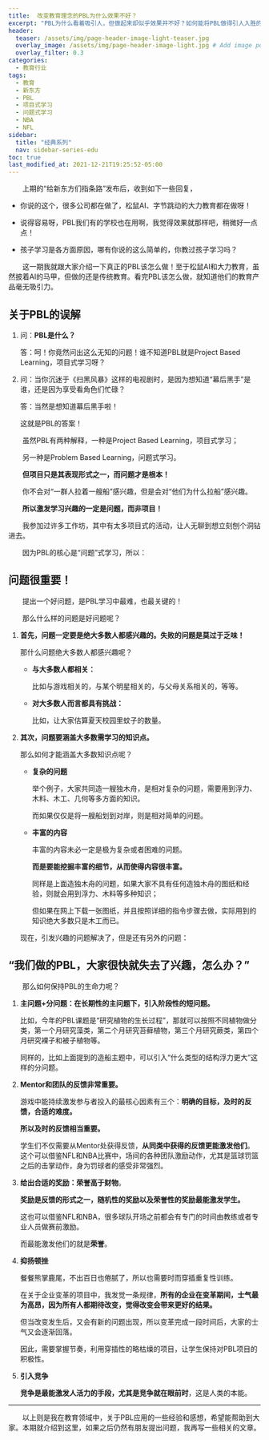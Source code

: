 ```yaml
---
title:  改变教育理念的PBL为什么效果不好？
excerpt: "PBL为什么看着吸引人，但做起来却似乎效果并不好？如何能将PBL做得引人入胜的？"
header:
  teaser: /assets/img/page-header-image-light-teaser.jpg
  overlay_image: /assets/img/page-header-image-light.jpg # Add image post (optional)
  overlay_filter: 0.3
categories:
  - 教育行业
tags: 
  - 教育
  - 新东方
  - PBL
  - 项目式学习
  - 问题式学习
  - NBA
  - NFL
sidebar:
  title: "经典系列"
  nav: sidebar-series-edu
toc: true
last_modified_at: 2021-12-21T19:25:52-05:00
---
```


&emsp;&emsp;上期的“给新东方们指条路”发布后，收到如下一些回复，

- 你说的这个，很多公司都在做了，松鼠AI、字节跳动的大力教育都在做呀！

- 说得容易呀，PBL我们有的学校也在用啊，我觉得效果就那样吧，稍微好一点点！

- 孩子学习是各方面原因，哪有你说的这么简单的，你教过孩子学习吗？

&emsp;&emsp;这一期我就跟大家介绍一下真正的PBL该怎么做！至于松鼠AI和大力教育，虽然披着AI的马甲，但做的还是传统教育。看完PBL该怎么做，就知道他们的教育产品毫无吸引力。

## 关于PBL的误解

1. 问：**PBL是什么？**
   
   答：呵！你竟然问出这么无知的问题！谁不知道PBL就是Project Based Learning，项目式学习呀？

2. 问：当你沉迷于《扫黑风暴》这样的电视剧时，是因为想知道“幕后黑手”是谁，还是因为享受看角色们忙碌？
   
   答：当然是想知道幕后黑手啦！
   
   这就是PBL的答案！

&emsp;&emsp;虽然PBL有两种解释，一种是Project Based Learning，项目式学习；

&emsp;&emsp;另一种是Problem Based Learning，问题式学习。

&emsp;&emsp;**但项目只是其表现形式之一，而问题才是根本！**

&emsp;&emsp;你不会对“一群人拉着一艘船”感兴趣，但是会对“他们为什么拉船”感兴趣。

&emsp;&emsp;**所以激发学习兴趣的一定是问题，而非项目！**

&emsp;&emsp;我参加过许多工作坊，其中有太多项目式的活动，让人无聊到想立刻刨个洞钻进去。

&emsp;&emsp;因为PBL的核心是“问题”式学习，所以：

## 问题很重要！

&emsp;&emsp;提出一个好问题，是PBL学习中最难，也最关键的！

&emsp;&emsp;那么什么样的问题是好问题呢？

1. **首先，问题一定要是绝大多数人都感兴趣的。失败的问题是莫过于乏味！**
   
   那什么问题绝大多数人都感兴趣呢？
   
    - **与大多数人都相关：**
      
      比如与游戏相关的，与某个明星相关的，与父母关系相关的，等等。
   
    - **对大多数人而言都具有挑战：**
      
      比如，让大家估算夏天校园里蚊子的数量。

2. **其次，问题要涵盖大多数需学习的知识点。**
   
   那么如何才能涵盖大多数知识点呢？
   
    - **复杂的问题**
      
      举个例子，大家共同造一艘独木舟，是相对复杂的问题，需要用到浮力、木料、木工、几何等多方面的知识。
      
      而如果仅仅是将一艘船划到对岸，则是相对简单的问题。
   
    - **丰富的内容**
      
      丰富的内容未必一定是极为复杂或者困难的问题。
      
      **而是要能挖掘丰富的细节，从而使得内容很丰富。**
      
      同样是上面造独木舟的问题，如果大家不具有任何造独木舟的图纸和经验，则就会用到浮力、木料等多种知识；
      
      但如果在网上下载一张图纸，并且按照详细的指令步骤去做，实际用到的知识绝大多数只是木工而已。
   
   现在，引发兴趣的问题解决了，但是还有另外的问题：

## “我们做的PBL，大家很快就失去了兴趣，怎么办？”

&emsp;&emsp;那么如何保持PBL的生命力呢？

1. **主问题+分问题：在长期性的主问题下，引入阶段性的短问题。**
   
   比如，今年的PBL课题是“研究植物的生长过程”，那就可以按照不同植物做分类，第一个月研究藻类，第二个月研究苔藓植物，第三个月研究蕨类，第四个月研究裸子和被子植物等。
   
   同样的，比如上面提到的造船主题中，可以引入“什么类型的结构浮力更大”这样的分问题。

2. **Mentor和团队的反馈非常重要。**
   
   游戏中能持续激发参与者投入的最核心因素有三个：**明确的目标，及时的反馈，合适的难度。** 
   
   **所以及时的反馈相当重要。**
   
   学生们不仅需要从Mentor处获得反馈，**从同类中获得的反馈更能激发他们**。这个可以借鉴NFL和NBA比赛中，场间的各种团队激励动作，尤其是篮球罚篮之后的击掌动作，身为罚球者的感受非常强烈。

3. **给出合适的奖励：荣誉高于财物**。
   
   **奖励是反馈的形式之一，随机性的奖励以及荣誉性的奖励最能激发学生。**
   
   这也可以借鉴NFL和NBA，很多球队开场之前都会有专门的时间由教练或者专业人员做赛前激励。
   
   而最能激发他们的就是**荣誉**。

4. **抑扬顿挫**
   
   餐餐熊掌鹿尾，不出百日也倦腻了，所以也需要时而穿插重复性训练。
   
   在关于企业变革的项目中，我发觉一条规律，**所有的企业在变革期间，士气最为高昂，因为所有人都期待改变，觉得改变会带来更好的结果。**
   
   但当改变发生后，又会有新的问题出现，所以变革完成一段时间后，大家的士气又会逐渐回落。
   
   因此，需要掌握节奏，利用穿插性的略枯燥的项目，让学生保持对PBL项目的积极性。

5. **引入竞争**
   
   **竞争是最能激发人活力的手段，尤其是竞争就在眼前时**，这是人类的本能。

---

&emsp;&emsp;以上则是我在教育领域中，关于PBL应用的一些经验和感想，希望能帮助到大家。本期就介绍到这里，如果之后仍然有朋友提出问题，我再写一些相关的文章。
